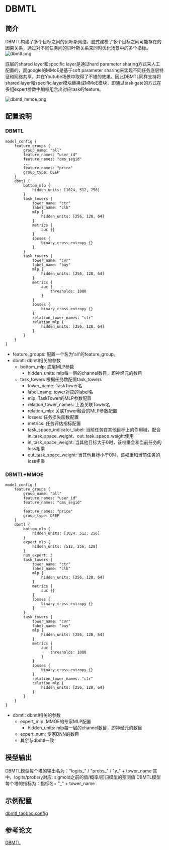 # DBMTL

## 简介

DBMTL构建了多个目标之间的贝叶斯网络，显式建模了多个目标之间可能存在的因果关系，通过对不同任务间的贝叶斯关系来同时优化场景中的多个指标。
![dbmtl.png](../../images/models/dbmtl.png)

底层的shared layer和specific layer是通过hard parameter sharing方式来人工配置的，而google的MMoE是基于soft parameter sharing来实现不同任务底层特征和网络共享，并在Youtube场景中取得了不错的效果。因此DBMTL同样支持将shared layer和specific layer模块替换成MMoE模块，即通过task gate的方式在多组expert参数中加权组合出对应task的feature。

![dbmtl_mmoe.png](../../images/models/dbmtl_mmoe.png)

## 配置说明

### DBMTL

```
model_config {
    feature_groups {
        group_name: "all"
        feature_names: "user_id"
        feature_names: "cms_segid"
        ...
        feature_names: "price"
        group_type: DEEP
    }
    dbmtl {
        bottom_mlp {
            hidden_units: [1024, 512, 256]
        }
        task_towers {
            tower_name: "ctr"
            label_name: "clk"
            mlp {
                hidden_units: [256, 128, 64]
            }
            metrics {
                auc {}
            }
            losses {
                binary_cross_entropy {}
            }
        }
        task_towers {
            tower_name: "cvr"
            label_name: "buy"
            mlp {
                hidden_units: [256, 128, 64]
            }
            metrics {
                auc {
                    thresholds: 1000
                }
            }
            losses {
                binary_cross_entropy {}
            }
            relation_tower_names: "ctr"
            relation_mlp {
                hidden_units: [256, 128, 64]
            }
        }
    }
}
```

- feature_groups: 配置一个名为'all'的feature_group。
- dbmtl: dbmtl相关的参数
  - bottom_mlp: 底层MLP参数
    - hidden_units: mlp每一层的channel数目，即神经元的数目
  - task_towers 根据任务数配置task_towers
    - tower_name: TaskTower名
    - label_name: tower对应的label名
    - mlp: TaskTower的MLP参数配置
    - relation_tower_names: 上游关联Tower名
    - relation_mlp: 关联Tower融合的MLP参数配置
    - losses: 任务损失函数配置
    - metrics: 任务评估指标配置
    - task_space_indicator_label: 当前任务在其他目标上的作用域，配合in_task_space_weight、out_task_space_weight使用
    - in_task_space_weight: 当其他目标大于0时，该权重会和当前任务的loss相乘
    - out_task_space_weight: 当其他目标小于0时，该权重和当前任务的loss相乘

### DBMTL+MMOE

```
model_config {
    feature_groups {
        group_name: "all"
        feature_names: "user_id"
        feature_names: "cms_segid"
        ...
        feature_names: "price"
        group_type: DEEP
    }
    dbmtl {
        bottom_mlp {
            hidden_units: [1024, 512, 256]
        }
        expert_mlp {
            hidden_units: [512, 256, 128]
        }
        num_expert: 3
        task_towers {
            tower_name: "ctr"
            label_name: "clk"
            mlp {
                hidden_units: [256, 128, 64]
            }
            metrics {
                auc {}
            }
            losses {
                binary_cross_entropy {}
            }
        }
        task_towers {
            tower_name: "cvr"
            label_name: "buy"
            mlp {
                hidden_units: [256, 128, 64]
            }
            metrics {
                auc {
                    thresholds: 1000
                }
            }
            losses {
                binary_cross_entropy {}
            }
            relation_tower_names: "ctr"
            relation_mlp {
                hidden_units: [256, 128, 64]
            }
        }
    }
}
```

- dbmtl: dbmtl相关的参数
  - expert_mlp: MMOE的专家MLP配置
    - hidden_units: mlp每一层的channel数目，即神经元的数目
  - expert_num: 专家DNN的数目
  - 其余与dbmtl一致

## 模型输出

DBMTL模型每个塔的输出名为："logits\_" / "probs\_" / "y\_" + tower_name
其中，logits/probs/y对应: sigmoid之前的值/概率/回归模型的预测值
DBMTL模型每个塔的指标为：指标名+ "\_" + tower_name

## 示例配置

[dbmtl_taobao.config](https://tzrec.oss-cn-beijing.aliyuncs.com/config/models/dbmtl_taobao.config)

## 参考论文

[DBMTL](https://arxiv.org/pdf/1902.09154)
